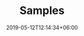 ---
title: "Samples"
date: 2019-05-12T12:14:34+06:00
description: "Examples of sites built with Drupal, or static site generators (JAM Stack) like: Hugo and Gastby"
translationKey: samples
---